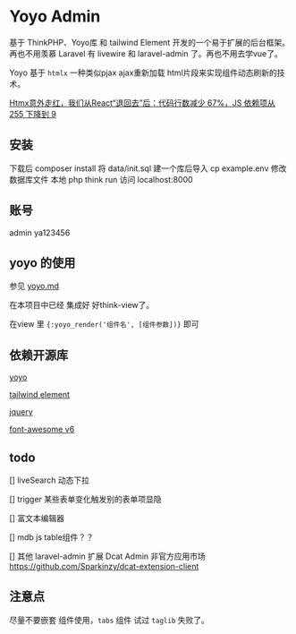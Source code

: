 Yoyo Admin
===============

基于 ThinkPHP、Yoyo库 和 tailwind Element 开发的一个易于扩展的后台框架。再也不用羡慕 Laravel 有 livewire 和 laravel-admin 了。再也不用去学vue了。

Yoyo 基于 `htmlx` 一种类似pjax ajax重新加载 html片段来实现组件动态刷新的技术。

[Htmx意外走红，我们从React“退回去”后：代码行数减少 67%，JS 依赖项从 255 下降到 9](https://mp.weixin.qq.com/s/MuwyfbT5eg0QfRpqF18eJg)

## 安装

下载后 composer install
将 data/init.sql 建一个库后导入
cp example.env 修改数据库文件
本地 php think run 访问 localhost:8000

## 账号
admin ya123456

## yoyo 的使用

参见 [yoyo.md](yoyo.md)

在本项目中已经 集成好 好think-view了。

在view 里 `{:yoyo_render('组件名', [组件参数])}` 即可

## 依赖开源库

[yoyo](https://github.com/clickfwd/yoyo)

[tailwind element](https://tailwind-elements.com)

[jquery](https://jquery.com)

[font-awesome v6](https://fontawesome.com)

## todo

[] liveSearch 动态下拉

[] trigger 某些表单变化触发别的表单项显隐

[] 富文本编辑器

[] mdb js table组件？？

[] 其他 laravel-admin 扩展 Dcat Admin 非官方应用市场 https://github.com/Sparkinzy/dcat-extension-client

## 注意点

尽量不要嵌套 组件使用，`tabs` 组件 试过 `taglib` 失败了。



